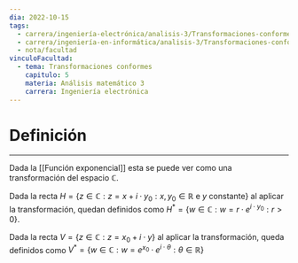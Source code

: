 ```yaml
---
dia: 2022-10-15
tags:
  - carrera/ingeniería-electrónica/analisis-3/Transformaciones-conformes
  - carrera/ingeniería-en-informática/analisis-3/Transformaciones-conformes
  - nota/facultad
vinculoFacultad:
  - tema: Transformaciones conformes
    capitulo: 5
    materia: Análisis matemático 3
    carrera: Ingeniería electrónica
---
```

# Definición
---
Dada la [[Función exponencial]] esta se puede ver como una transformación del espacio $\mathbb{C}$.

Dada la recta $H = \{ z \in \mathbb{C} : z = x + i \cdot y_0 : x, y_0 \in \mathbb{R} \text{ e } y \text{ constante} \}$ al aplicar la transformación, quedan definidos como $H^* = \{ w \in \mathbb{C} : w = r \cdot e^{i\cdot y_0} : r > 0 \}$.

Dada la recta $V = \{ z \in \mathbb{C} : z = x_0 + i \cdot y \}$ al aplicar la transformación, queda definidos como $V^* = \{ w \in \mathbb{C} : w = e^{x_0} \cdot e^{i \cdot \theta} : \theta \in \mathbb{R} \}$ 